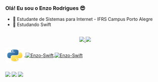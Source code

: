 ### Olá! Eu sou o Enzo Rodrigues 😎

- 🔭 Estudante de Sistemas para Internet - IFRS Campus Porto Alegre
- 🌱 Estudando Swift

##

<div align="center">
  <a href="https://github.com/EnzoGRodrigues">
  <img height="155em" src="https://github-readme-stats.vercel.app/api?username=EnzoGRodrigues&show_icons=true&theme=aura_dark&include_all_commits=true&count_private=true"/>
  <img height="155em" src="https://github-readme-stats.vercel.app/api/top-langs/?username=EnzoGRodrigues&layout=compact&langs_count=7&theme=aura_dark"/>
</div>

<div style="display: inline_block"><br>
  <img align="center" alt="Enzo-Python" height="45" width="60" src="https://raw.githubusercontent.com/devicons/devicon/master/icons/python/python-original.svg">
  <img align="center" alt="Enzo-Swift" height="45" width="60" src="https://cdn.jsdelivr.net/gh/devicons/devicon/icons/swift/swift-original.svg">
  <img align="center" alt="Enzo-Swift" height="45" width="60" src="https://cdn.jsdelivr.net/gh/devicons/devicon/icons/java/java-original.svg">
</div>

##

<div> 
  <a href="https://www.instagram.com/_enzooyy_/" target="_blank"><img src="https://img.shields.io/badge/-Instagram-%23E4405F?style=for-the-badge&logo=instagram&logoColor=white" target="_blank"></a>
  <a href = "mailto:enzorodrigues272@gmail.com"><img src="https://img.shields.io/badge/-Gmail-%23333?style=for-the-badge&logo=gmail&logoColor=white" target="_blank"></a>
  <a href="https://www.linkedin.com/in/enzogrodrigues/" target="_blank"><img src="https://img.shields.io/badge/-LinkedIn-%230077B5?style=for-the-badge&logo=linkedin&logoColor=white" target="_blank"></a>
</div>
